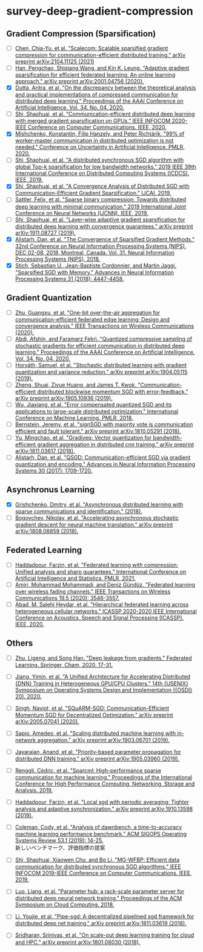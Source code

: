 # survey-deep-gradient-compression


## Gradient Compression (Sparsification)
* [ ] [Chen, Chia-Yu, et al. "Scalecom: Scalable sparsified gradient compression for communication-efficient distributed training." arXiv preprint arXiv:2104.11125 (2021)](https://arxiv.org/pdf/2104.11125.pdf)
* [ ] [Han, Pengchao, Shiqiang Wang, and Kin K. Leung. "Adaptive gradient sparsification for efficient federated learning: An online learning approach." arXiv preprint arXiv:2001.04756 (2020).](https://arxiv.org/abs/2001.04756)
* [X] [Dutta, Aritra, et al. "On the discrepancy between the theoretical analysis and practical implementations of compressed communication for distributed deep learning." Proceedings of the AAAI Conference on Artificial Intelligence. Vol. 34. No. 04. 2020.](https://ojs.aaai.org/index.php/AAAI/article/view/5793)
* [ ] [Shi, Shaohuai, et al. "Communication-efficient distributed deep learning with merged gradient sparsification on GPUs." IEEE INFOCOM 2020-IEEE Conference on Computer Communications. IEEE, 2020.](https://www.comp.hkbu.edu.hk/~chxw/papers/infocom_2020_MGS.pdf)
* [X] [Mishchenko, Konstantin, Filip Hanzely, and Peter Richtárik. "99% of worker-master communication in distributed optimization is not needed." Conference on Uncertainty in Artificial Intelligence. PMLR, 2020.](http://proceedings.mlr.press/v124/mishchenko20a/mishchenko20a.pdf)
* [ ] [Shi, Shaohuai, et al. "A distributed synchronous SGD algorithm with global Top-k sparsification for low bandwidth networks." 2019 IEEE 39th International Conference on Distributed Computing Systems (ICDCS). IEEE, 2019.](https://arxiv.org/pdf/1901.04359.pdf)
* [X] [Shi, Shaohuai, et al. "A Convergence Analysis of Distributed SGD with Communication-Efficient Gradient Sparsification." IJCAI. 2019.](https://www.ijcai.org/Proceedings/2019/0473.pdf)
* [ ] [Sattler, Felix, et al. "Sparse binary compression: Towards distributed deep learning with minimal communication." 2019 International Joint Conference on Neural Networks (IJCNN). IEEE, 2019.](https://arxiv.org/pdf/1805.08768.pdf)
* [ ] [Shi, Shaohuai, et al. "Layer-wise adaptive gradient sparsification for distributed deep learning with convergence guarantees." arXiv preprint arXiv:1911.08727 (2019).](https://arxiv.org/abs/1911.08727)
* [X] [Alistarh, Dan, et al. "The Convergence of Sparsified Gradient Methods." 32nd Conference on Neural Information Processing Systems (NIPS), DEC 02-08, 2018, Montreal, Canada. Vol. 31. Neural Information Processing Systems (NIPS), 2018.](https://papers.nips.cc/paper/2018/hash/314450613369e0ee72d0da7f6fee773c-Abstract.html)
* [X] [Stich, Sebastian U., Jean-Baptiste Cordonnier, and Martin Jaggi. "Sparsified SGD with Memory." Advances in Neural Information Processing Systems 31 (2018): 4447-4458.](https://proceedings.neurips.cc/paper/2018/hash/b440509a0106086a67bc2ea9df0a1dab-Abstract.html)

## Gradient Quantization
* [ ] [Zhu, Guangxu, et al. "One-bit over-the-air aggregation for communication-efficient federated edge learning: Design and convergence analysis." IEEE Transactions on Wireless Communications (2020).](https://arxiv.org/pdf/2001.05713.pdf)
* [ ] [Abdi, Afshin, and Faramarz Fekri. "Quantized compressive sampling of stochastic gradients for efficient communication in distributed deep learning." Proceedings of the AAAI Conference on Artificial Intelligence. Vol. 34. No. 04. 2020.](https://ojs.aaai.org/index.php/AAAI/article/download/5706/5562)
* [ ] [Horváth, Samuel, et al. "Stochastic distributed learning with gradient quantization and variance reduction." arXiv preprint arXiv:1904.05115 (2019).](https://arxiv.org/pdf/1904.05115.pdf)
* [ ] [Zheng, Shuai, Ziyue Huang, and James T. Kwok. "Communication-efficient distributed blockwise momentum SGD with error-feedback." arXiv preprint arXiv:1905.10936 (2019).](https://arxiv.org/pdf/1905.10936.pdf)
* [ ] [Wu, Jiaxiang, et al. "Error compensated quantized SGD and its applications to large-scale distributed optimization." International Conference on Machine Learning. PMLR, 2018.](http://proceedings.mlr.press/v80/wu18d/wu18d.pdf)
* [ ] [Bernstein, Jeremy, et al. "signSGD with majority vote is communication efficient and fault tolerant." arXiv preprint arXiv:1810.05291 (2018).](https://arxiv.org/pdf/1810.05291.pdf)
* [ ] [Yu, Mingchao, et al. "Gradiveq: Vector quantization for bandwidth-efficient gradient aggregation in distributed cnn training." arXiv preprint arXiv:1811.03617 (2018).](https://arxiv.org/pdf/1811.03617.pdf)
* [ ] [Alistarh, Dan, et al. "QSGD: Communication-efficient SGD via gradient quantization and encoding." Advances in Neural Information Processing Systems 30 (2017): 1709-1720.](https://papers.nips.cc/paper/2017/file/6c340f25839e6acdc73414517203f5f0-Paper.pdf)

## Asynchronus Learning
* [X] [Grishchenko, Dmitry, et al. "Asynchronous distributed learning with sparse communications and identification." (2018).](https://hal.archives-ouvertes.fr/hal-01950120/document)
* [ ] [Bogoychev, Nikolay, et al. "Accelerating asynchronous stochastic gradient descent for neural machine translation." arXiv preprint arXiv:1808.08859 (2018).](https://hal.archives-ouvertes.fr/hal-01950120/document)

## Federated Learning
* [ ] [Haddadpour, Farzin, et al. "Federated learning with compression: Unified analysis and sharp guarantees." International Conference on Artificial Intelligence and Statistics. PMLR, 2021.](http://proceedings.mlr.press/v130/haddadpour21a/haddadpour21a.pdf)
* [ ] [Amiri, Mohammad Mohammadi, and Deniz Gündüz. "Federated learning over wireless fading channels." IEEE Transactions on Wireless Communications 19.5 (2020): 3546-3557.](https://arxiv.org/pdf/1907.09769.pdf)
* [ ] [Abad, M. Salehi Heydar, et al. "Hierarchical federated learning across heterogeneous cellular networks." ICASSP 2020-2020 IEEE International Conference on Acoustics, Speech and Signal Processing (ICASSP). IEEE, 2020.](https://arxiv.org/pdf/1909.02362.pdf)

## Others
* [ ] [Zhu, Ligeng, and Song Han. "Deep leakage from gradients." Federated Learning. Springer, Cham, 2020. 17-31.](https://arxiv.org/pdf/1906.08935.pdf)

* [ ] [Jiang, Yimin, et al. "A Unified Architecture for Accelerating Distributed {DNN} Training in Heterogeneous GPU/CPU Clusters." 14th {USENIX} Symposium on Operating Systems Design and Implementation ({OSDI} 20). 2020.](https://www.usenix.org/system/files/osdi20-jiang.pdf)

* [ ] [Singh, Navjot, et al. "SQuARM-SGD: Communication-Efficient Momentum SGD for Decentralized Optimization." arXiv preprint arXiv:2005.07041 (2020).](https://arxiv.org/pdf/2005.07041.pdf)

* [ ] [Sapio, Amedeo, et al. "Scaling distributed machine learning with in-network aggregation." arXiv preprint arXiv:1903.06701 (2019).](https://arxiv.org/pdf/1903.06701.pdf)

* [ ] [Jayarajan, Anand, et al. "Priority-based parameter propagation for distributed DNN training." arXiv preprint arXiv:1905.03960 (2019).](https://arxiv.org/pdf/1905.03960.pdf)

* [ ] [Renggli, Cèdric, et al. "Sparcml: High-performance sparse communication for machine learning." Proceedings of the International Conference for High Performance Computing, Networking, Storage and Analysis. 2019.](https://arxiv.org/pdf/1802.08021.pdf)

* [ ] [Haddadpour, Farzin, et al. "Local sgd with periodic averaging: Tighter analysis and adaptive synchronization." arXiv preprint arXiv:1910.13598 (2019).](https://arxiv.org/pdf/1910.13598.pdf)

* [ ] [Coleman, Cody, et al. "Analysis of dawnbench, a time-to-accuracy machine learning performance benchmark." ACM SIGOPS Operating Systems Review 53.1 (2019): 14-25.](https://arxiv.org/pdf/1806.01427.pdf)  
新しいベンチマーク、評価指標の提案

* [ ] [Shi, Shaohuai, Xiaowen Chu, and Bo Li. "MG-WFBP: Efficient data communication for distributed synchronous SGD algorithms." IEEE INFOCOM 2019-IEEE Conference on Computer Communications. IEEE, 2019.](https://arxiv.org/pdf/1811.11141.pdf)

* [ ] [Luo, Liang, et al. "Parameter hub: a rack-scale parameter server for distributed deep neural network training." Proceedings of the ACM Symposium on Cloud Computing. 2018.](https://dl.acm.org/doi/pdf/10.1145/3267809.3267840)

* [ ] [Li, Youjie, et al. "Pipe-sgd: A decentralized pipelined sgd framework for distributed deep net training." arXiv preprint arXiv:1811.03619 (2018).](https://arxiv.org/pdf/1811.03619.pdf)

* [ ] [Sridharan, Srinivas, et al. "On scale-out deep learning training for cloud and HPC." arXiv preprint arXiv:1801.08030 (2018).](https://arxiv.org/pdf/1810.00859.pdf)
